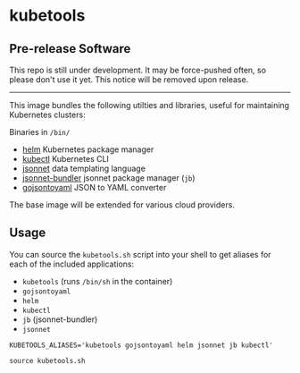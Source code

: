 # kubetools

## Pre-release Software

This repo is still under development. It may be force-pushed often, so
please don't use it yet. This notice will be removed upon release.

---

This image bundles the following utilties and libraries, useful for
maintaining Kubernetes clusters:

Binaries in `/bin/`
- [helm](https://github.com/helm/helm/releases) Kubernetes package
  manager
- [kubectl](https://kubernetes.io/docs/tasks/tools/install-kubectl-linux/)
  Kubernetes CLI
- [jsonnet](https://github.com/prometheus-operator/kube-prometheus.git)
  data templating language
- [jsonnet-bundler](https://github.com/jsonnet-bundler/jsonnet-bundler)
  jsonnet package manager (`jb`)
- [gojsontoyaml](https://github.com/brancz/gojsontoyaml/) JSON to YAML
  converter

The base image will be extended for various cloud providers.

## Usage

You can source the `kubetools.sh` script into your shell to get
aliases for each of the included applications:

- `kubetools` (runs `/bin/sh` in the container)
- `gojsontoyaml`
- `helm`
- `kubectl`
- `jb` (jsonnet-bundler)
- `jsonnet`

```shell
KUBETOOLS_ALIASES='kubetools gojsontoyaml helm jsonnet jb kubectl'

source kubetools.sh
```
